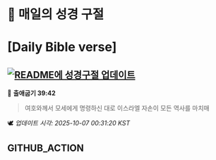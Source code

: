 # 🙏 매일의 성경 구절
# [Daily Bible verse]
## [![README에 성경구절 업데이트](https://github.com/DONGSUKA/first_test/actions/workflows/update-readme-bible.yml/badge.svg)](https://github.com/DONGSUKA/first_test/actions/workflows/update-readme-bible.yml)
<!-- START_BIBLE_VERSE -->
📖 **출애굽기 39:42**
> 여호와께서 모세에게 명령하신 대로 이스라엘 자손이 모든 역사를 마치매

🕊️ _업데이트 시각: 2025-10-07 00:31:20 KST_
  <!-- END_BIBLE_VERSE -->
## GITHUB_ACTION
